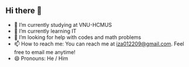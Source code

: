 ## Hi there 👋
- 🔭 I’m currently studying at VNU-HCMUS
- 🌱 I’m currently learning IT
- 🤔 I’m looking for help with codes and math problems
- 📫 How to reach me: You can reach me at iza012209@gmail.com. Feel free to email me anytime!
- 😄 Pronouns: He / Him
